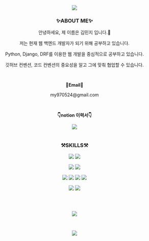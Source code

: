 <!--
**my970524/my970524** is a ✨ _special_ ✨ repository because its `README.md` (this file) appears on your GitHub profile.

Here are some ideas to get you started:

- 🔭 I’m currently working on ...
- 🌱 I’m currently learning ...
- 👯 I’m looking to collaborate on ...
- 🤔 I’m looking for help with ...
- 💬 Ask me about ...
- 📫 How to reach me: ...
- 😄 Pronouns: ...
- ⚡ Fun fact: ...
-->
<div align="center">
  <p>
    <img src="https://capsule-render.vercel.app/api?type=waving&color=f1c40f&height=280&section=header&text=Welcome&fontSize=90&fontColor=ffffff&fontAlignY=45&desc=Minji's%20Github&descSize=30&descAlign=60&descAlignY=65">
  </p>
  <h3>✨ABOUT ME✨</h3>
  <p>안녕하세요, 제 이름은 김민지 입니다.🙌</p>
  <p>저는 현재 웹 백엔드 개발자가 되기 위해 공부하고 있습니다.</p>
  <p>Python, Django, DRF를 이용한 웹 개발을 중심적으로 공부하고 있습니다.</p>
  <p>깃허브 컨벤션, 코드 컨벤션의 중요성을 알고 그에 맞춰 협업할 수 있습니다.</p>
  <br>
  <p><b>💌Email💌</b></p>
  <p>my970524@gmail.com</p>
  <br>
  <p><b>👇notion 이력서👇</b></p>
  <a href="https://www.notion.so/Cozy-6f8ad7fde76e46d6be80a60e84da279b" target="_blank"><img src="https://img.shields.io/badge/Notion-000000?style=flat&logo=Notion&logoColor=white"/></a>
  <br>
  <br>
  <h3>⚒️SKILLS⚒️</h3>
  <p>
    <img src="https://img.shields.io/badge/Python-3776AB?style=flat&logo=Python&logoColor=white"/>
    <img src="https://img.shields.io/badge/Django-092E20?style=flat&logo=Django&logoColor=white"/>
  </p>
  <p>
    <img src="https://img.shields.io/badge/MySQL-4479A1?style=flat&logo=MySQL&logoColor=white"/>
    <img src="https://img.shields.io/badge/Redis-DC382D?style=flat&logo=Redis&logoColor=white"/>
  </p>
  <p>
    <img src="https://img.shields.io/badge/Amazon%20EC2-FF9900?style=flat&logo=Amazon%20EC2&logoColor=white"/>
    <img src="https://img.shields.io/badge/Docker-2496ED?style=flat&logo=Docker&logoColor=white"/>
    <img src="https://img.shields.io/badge/NGINX-009639?style=flat&logo=NGINX&logoColor=white"/>
    <img src="https://img.shields.io/badge/Gunicorn-499848?style=flat&logo=Gunicorn&logoColor=white"/>
  </p>
  <p>
    <img src="https://img.shields.io/badge/Git-F05032?style=flat&logo=Git&logoColor=white"/>
    <img src="https://img.shields.io/badge/Jira-0052CC?style=flat&logo=Jira&logoColor=white"/>
  </p>
  <br>
  <br>
  <p>
    <img src="https://github-readme-stats.vercel.app/api/top-langs/?username=my970524&layout=compact">
  </p>
  <br>
  <p>
    <img src="https://github-readme-stats.vercel.app/api?username=my970524&show_icons=true&theme=radical">
  </p>
</div>




